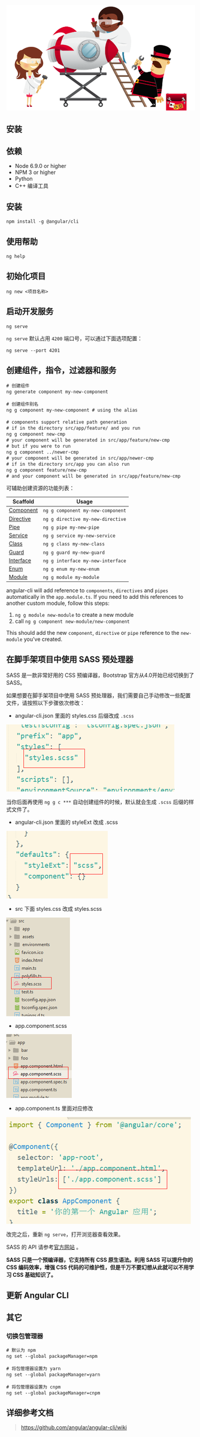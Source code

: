![illustration-home-inverted.91b07808be](./media/illustration-home-inverted.91b07808be.png)

## 安装

## 依赖

- Node 6.9.0 or higher
- NPM 3 or higher
- Python
- C++ 编译工具

## 安装

```shell
npm install -g @angular/cli
```

## 使用帮助

```shell
ng help
```

## 初始化项目

```shell
ng new <项目名称>
```

## 启动开发服务

```shell
ng serve
```

`ng serve` 默认占用 `4200` 端口号，可以通过下面选项配置：

```shell
ng serve --port 4201
```

## 创建组件，指令，过滤器和服务

```shell
# 创建组件
ng generate component my-new-component

# 创建组件别名
ng g component my-new-component # using the alias

# components support relative path generation
# if in the directory src/app/feature/ and you run
ng g component new-cmp
# your component will be generated in src/app/feature/new-cmp
# but if you were to run
ng g component ../newer-cmp
# your component will be generated in src/app/newer-cmp
# if in the directory src/app you can also run
ng g component feature/new-cmp
# and your component will be generated in src/app/feature/new-cmp
```

可辅助创建资源的功能列表：

| Scaffold                                 | Usage                             |
| ---------------------------------------- | --------------------------------- |
| [Component](https://github.com/angular/angular-cli/wiki/generate-component) | `ng g component my-new-component` |
| [Directive](https://github.com/angular/angular-cli/wiki/generate-directive) | `ng g directive my-new-directive` |
| [Pipe](https://github.com/angular/angular-cli/wiki/generate-pipe) | `ng g pipe my-new-pipe`           |
| [Service](https://github.com/angular/angular-cli/wiki/generate-service) | `ng g service my-new-service`     |
| [Class](https://github.com/angular/angular-cli/wiki/generate-class) | `ng g class my-new-class`         |
| [Guard](https://github.com/angular/angular-cli/wiki/generate-guard) | `ng g guard my-new-guard`         |
| [Interface](https://github.com/angular/angular-cli/wiki/generate-interface) | `ng g interface my-new-interface` |
| [Enum](https://github.com/angular/angular-cli/wiki/generate-enum) | `ng g enum my-new-enum`           |
| [Module](https://github.com/angular/angular-cli/wiki/generate-module) | `ng g module my-module`           |

angular-cli will add reference to `components`, `directives` and `pipes` automatically in the `app.module.ts`. If you need to add this references to another custom module, follow this steps:

1. `ng g module new-module` to create a new module
2. call `ng g component new-module/new-component`

This should add the new `component`, `directive` or `pipe` reference to the `new-module` you've created.

## 在脚手架项目中使用 SASS 预处理器

SASS 是一款非常好用的 CSS 预编译器，Bootstrap 官方从4.0开始已经切换到了 SASS。

如果想要在脚手架项目中使用 SASS 预处理器，我们需要自己手动修改一些配置文件，请按照以下步骤依次修改：

- angular-cli.json 里面的 styles.css 后缀改成  `.scss`

![1515424529111](media/1515424529111.png)

当你后面再使用 `ng g c ***` 自动创建组件的时候，默认就会生成 `.scss` 后缀的样式文件了。



- angular-cli.json 里面的 styleExt 改成 .scss

![1515424609137](media/1515424609137.png)

- src 下面 styles.css 改成 styles.scss

![1515424718388](media/1515424718388.png)

- app.component.scss

![1515424763294](media/1515424763294.png)

- app.component.ts 里面对应修改

![1515424806351](media/1515424806351.png)

改完之后，重新 `ng serve`，打开浏览器查看效果。

SASS 的 API 请参考[官方网站](http://sass-lang.com/) 。

**SASS 只是一个预编译器，它支持所有 CSS 原生语法。利用 SASS 可以提升你的 CSS 编码效率，增强 CSS 代码的可维护性，但是千万不要幻想从此就可以不用学习 CSS 基础知识了。**

## 更新 Angular CLI

## 其它

### 切换包管理器

```shell
# 默认为 npm
ng set --global packageManager=npm

# 将包管理器设置为 yarn
ng set --global packageManager=yarn

# 将包管理器设置为 cnpm
ng set --global packageManager=cnpm
```

## 详细参考文档

> https://github.com/angular/angular-cli/wiki